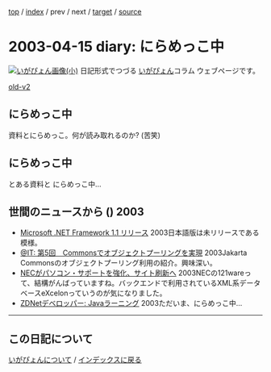 [top](https://igapyon.github.io/diary/) 
 / [index](https://igapyon.github.io/diary/2003/index.html) 
 / prev 
 / next 
 / [target](https://igapyon.github.io/diary/2003/ig030415.html) 
 / [source](https://github.com/igapyon/diary/blob/gh-pages/2003/ig030415.html.src.md) 

2003-04-15 diary: にらめっこ中
=====================================================================================================
[![いがぴょん画像(小)](https://igapyon.github.io/diary/images/iga200306s.jpg "いがぴょん")](https://igapyon.github.io/diary/memo/memoigapyon.html) 日記形式でつづる [いがぴょん](https://igapyon.github.io/diary/memo/memoigapyon.html)コラム ウェブページです。

[old-v2](ig030415-orig.html)

## にらめっこ中

資料とにらめっこ。何が読み取れるのか? (苦笑)


## にらめっこ中

とある資料と にらめっこ中…

## 世間のニュースから () 2003

* [Microsoft .NET Framework 1.1 リリース](http://www.msdn.microsoft.com/netframework/downloads/howtoget.asp)  2003日本語版は未リリースである模様。
* [@IT: 第5回　Commonsでオブジェクトプーリングを実現](http://www.atmarkit.co.jp/fjava/rensai2/jakarta05/jakarta05.html)  2003Jakarta Commonsのオブジェクトプーリング利用の紹介。興味深い。
* [NECがパソコン・サポートを強化、サイト刷新へ](http://biztech.nikkeibp.co.jp/wcs/leaf/CID/onair/biztech/gen/241974)  2003NECの121wareって、結構がんばっていますね。バックエンドで利用されているXML系データベースeXcelonっていうのが気になりました。
* [ZDNetデベロッパー: Javaラーニング](http://www.zdnet.co.jp/developer/java/index.html)  2003ただいま、にらめっこ中…

----------------------------------------------------------------------------------------------------

## この日記について
[いがぴょんについて](https://igapyon.github.io/diary/memo/memoigapyon.html) / [インデックスに戻る](https://igapyon.github.io/diary/idxall.html)

